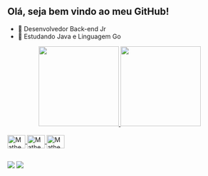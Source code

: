 ## Olá, seja bem vindo ao meu GitHub!

- 🔭 Desenvolvedor Back-end Jr
- 🌱 Estudando Java e Linguagem Go

<div align="center">
  <a href="https://github.com/matheus321699">
  <img height="180em"  src="https://github-readme-stats.vercel.app/api?username=matheus321699&show_icons=true&theme=dark&include_all_commits=true&count_private=true"/>
  <img height="180em"  src="https://github-readme-stats.vercel.app/api/top-langs/?username=matheus321699&layout=compact&langs_count=7&theme=dark"/>
</div>

<div style="display: inline_block"><br>
  <img align="center" alt="Matheus-Java" height="30" width="40" src="https://cdn.jsdelivr.net/gh/devicons/devicon/icons/java/java-original-wordmark.svg">
  <img align="center" alt="Matheus-Linguagem Go" height="30" width="40" src="https://cdn.jsdelivr.net/gh/devicons/devicon/icons/go/go-original-wordmark.svg">
  <img align="center" alt="Matheus-Linguagem C" height="30" width="40" src="https://cdn.jsdelivr.net/gh/devicons/devicon/icons/c/c-original.svg">
  
</div>

  ##
  
  <div> 
    
  <a href = "mailto:matheus260400@gmail.com"><img src="https://img.shields.io/badge/-Gmail-%23333?style=for-the-badge&logo=gmail&logoColor=white" target="_blank"></a>
  <a href="https://www.linkedin.com/in/matheus-henrique-39a026171/" target="_blank"><img src="https://img.shields.io/badge/-LinkedIn-%230077B5?style=for-the-badge&logo=linkedin&logoColor=white" target="_blank"></a> 
 
    
</div>

